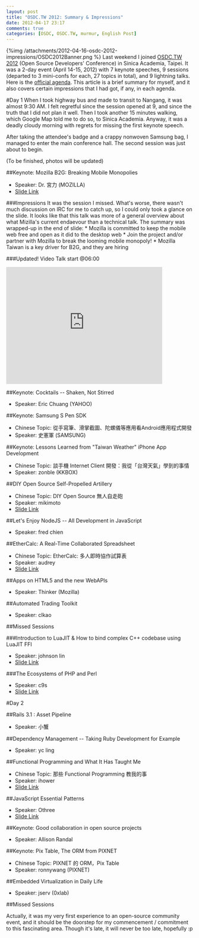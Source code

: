 ```yaml
---
layout: post
title: "OSDC.TW 2012: Summary & Impressions"
date: 2012-04-17 23:17
comments: true
categories: [OSDC, OSDC.TW, murmur, English Post]
---
```


{%img /attachments/2012-04-16-osdc-2012-impressions/OSDC2012Banner.png %}
Last weekend I joined [OSDC.TW 2012][osdc] (Open Source Developers' Conference) in Sinica Academia, Taipei. It was a 2-day event (April 14-15, 2012) with 7 keynote speeches, 9 sessions (departed to 3 mini-confs for each, 27 topics in total), and 9 lightning talks. Here is the [official agenda][agenda]. This article is a brief summary for myself, and it also covers certain impressions that I had got, if any, in each agenda. 

<!--more-->

#Day 1
When I took highway bus and made to transit to Nangang, it was almost 9:30 AM. I felt regretful since the session opened at 9, and since the truth that I did not plan it well. Then I took another 15 minutes walking, which Google Map told me to do so, to Sinica Academia. Anyway, it was a deadly cloudy morning with regrets for missing the first keynote speech.

After taking the attendee's badge and a crappy nonwoven Samsung bag, I managed to enter the main conference hall. The second session was just about to begin.

(To be finished, photos will be updated)

##Keynote: Mozilla B2G: Breaking Mobile Monopolies
*	Speaker: Dr. 宮力 (MOZILLA)
*	[Slide Link](http://osdc.tw/assets/contents/BreakingMobileMonopolies.pdf)

###Impressions
It was the session I missed. What's worse, there wasn't much discussion on IRC for me to catch up, so I could only took a glance on the slide.
It looks like that this talk was more of a general overview about what Mizilla's current endaevour than a technical talk. The summary was wrapped-up in the end of slide:
	*	Mozilla is committed to keep the mobile web free and open as it did to the desktop web
	*	Join the project and/or partner with Mozilla to break the looming mobile monopoly!
	*	Mozilla Taiwan is a key driver for B2G, and they are hiring

###Updated! Video
Talk start @06:00
<iframe width="420" height="315" src="http://www.youtube.com/embed/iPTgAhgbB7M?rel=0" frameborder="0" allowfullscreen></iframe>

##Keynote: Cocktails -- Shaken, Not Stirred
*	Speaker: Eric Chuang (YAHOO)

##Keynote: Samsung S Pen SDK
*	Chinese Topic: 從手寫筆、滑掌截圖、陀螺儀等應用看Android應用程式開發
*	Speaker: 史憲軍 (SAMSUNG)

##Keynote: Lessons Learned from "Taiwan Weather" iPhone App Development
*	Chinese Topic: 談手機 Internet Client 開發：我從「台灣天氣」學到的事情
*	Speaker: zonble (KKBOX)

##DIY Open Source Self-Propelled Artillery
*	Chinese Topic: DIY Open Source 無人自走砲
*	Speaker: mikimoto
*	[Slide Link](http://speakerdeck.com/u/mikimoto/p/diy-open-source-osdctw-2012)

##Let's Enjoy NodeJS -- All Development in JavaScript
*	Speaker: fred chien

##EtherCalc: A Real-Time Collaborated Spreadsheet
*	Chinese Topic: EtherCalc: 多人即時協作試算表
*	Speaker: audrey
*	[Slide Link](http://www.slideshare.net/autang/ethercalc)

##Apps on HTML5 and the new WebAPIs
*	Speaker: Thinker (Mozilla)

##Automated Trading Toolkit
*	Speaker: clkao

##Missed Sessions

###Introduction to LuaJIT & How to bind complex C++ codebase using LuaJIT FFI
*	Speaker: johnson lin
*	[Slide Link](http://speakerdeck.com/u/igdshare/p/introduction-to-luajit-how-to-bind-cpp-code-base-using-luajit-ffi)

###The Ecosystems of PHP and Perl
*	Speaker: c9s
*	[Slide Link](http://speakerdeck.com/u/c9s/p/osdctw-2012-the-ecosystems-of-php-and-perl)


#Day 2

##Rails 3.1 : Asset Pipeline
*	Speaker: 小蟹

##Dependency Management -- Taking Ruby Development for Example
*	Speaker: yc ling

##Functional Programming and What It Has Taught Me
*	Chinese Topic: 那些 Functional Programming 教我的事
*	Speaker: ihower
*	[Slide Link](http://www.slideshare.net/ihower/fp-osdc2012v2)

##JavaScript Essential Patterns
*	Speaker: Othree
*	[Slide Link](http://www.slideshare.net/othree/javascript-essentialpattern)

##Keynote: Good collaboration in open source projects
*	Speaker: Allison Randal

##Keynote: Pix Table, The ORM from PIXNET
*	Chinese Topic: PIXNET 的 ORM，Pix Table
*	Speaker: ronnywang (PIXNET)

##Embedded Virtualization in Daily Life
*	Speaker: jserv (0xlab)

##Missed Sessions



Actually, it was my very first experience to an open-source community event, and it should be the doorstep for my commencement / commitment to this fascinating area. Though it's late, it will never be too late, hopefully :p



[osdc]: http://osdc.tw
[agenda]: http://osdc.tw/schedule#day1